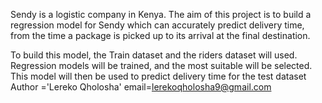 Sendy is a logistic company in Kenya. The aim of this project is to build a regression model for Sendy which can accurately predict delivery time, from the time a package is picked up to its arrival at the final destination.

To build this model, the Train dataset and the riders dataset will used. Regression models will be trained, and the most suitable will be selected. This model will then be used to predict delivery time for the test dataset
Author ='Lereko Qholosha'
email=lerekoqholosha9@gmail.com
